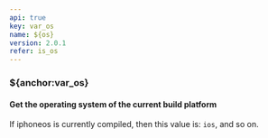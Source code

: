 ```yaml
---
api: true
key: var_os
name: ${os}
version: 2.0.1
refer: is_os
---
```


### ${anchor:var_os}

#### Get the operating system of the current build platform

If iphoneos is currently compiled, then this value is: `ios`, and so on.

